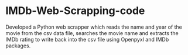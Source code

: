 # IMDb-Web-Scrapping-code
Developed a Python web scrapper which reads the name and year of the movie from the csv data file, searches the movie name and extracts the IMDb rating to write back into the csv file using Openpyxl and IMDb packages.

